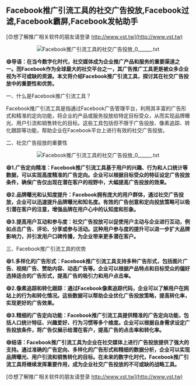 ## **Facebook推广引流工具的社交广告投放,Facebook过滤,Facebook霸屏,Facebook发帖助手**

[😍想了解推广相关软件的朋友请登录 http://www.vst.tw](http://www.vst.tw)

 <center><img src="https://vst.tw/MP4/tuiguang/png/1.png" alt="Facebook推广引流工具的社交广告投放_0______.txt"></center>

**😄导语：在当今数字化时代，社交媒体成为企业推广产品和服务的重要渠道之一。而Facebook作为全球最大的社交平台之一，其广告推广工具更是被众多企业视为不可或缺的资源。本文将介绍Facebook推广引流工具，探讨其在社交广告投放中的重要性和优势。**

一、什么是Facebook推广引流工具？

Facebook推广引流工具是指通过Facebook广告管理平台，利用其丰富的广告形式和精准的定向功能，将企业的产品或服务投放给特定目标受众，从而实现品牌曝光、用户引流和销售转化的目标。这些工具包括但不限于广告投放、像素追踪、转化跟踪等功能，帮助企业在Facebook平台上进行有效的社交广告投放。

二、社交广告投放的重要性

 <center><img src="https://vst.tw/MP4/tuiguang/png/8.png" alt="Facebook推广引流工具的社交广告投放_0______.txt"></center>

**😄1.广告定向精准：Facebook推广引流工具基于用户的兴趣、行为和人口统计等数据，可以实现高度精准的广告定向。企业可以根据目标受众的特征设定广告投放条件，确保广告仅出现在潜在客户的视野中，大幅提高广告投放的效果。**

**😄2.品牌曝光和认知度提升：Facebook拥有庞大的用户群体，通过社交广告投放，企业可以迅速提升品牌曝光和知名度。有效的广告创意和定向投放策略可以吸引潜在客户的注意，增强品牌在用户心中的认知度和形象。**

**😄3.提高用户互动和参与度：社交广告投放可以促使用户主动与企业进行互动，例如点击广告、评论、分享或参与活动。这种用户参与度的提升可以进一步扩大品牌影响力，并引发用户口碑传播，为企业带来更多潜在客户。**

三、Facebook推广引流工具的优势

**😄1.多样化的广告形式：Facebook推广引流工具支持多种广告形式，包括图片广告、视频广告、赞助内容、动态广告等。企业可以根据产品特点和目标受众的偏好选择适合的广告形式，提高广告的吸引力和用户点击率。**

**😄2.像素追踪和转化跟踪：通过Facebook像素追踪代码，企业可以了解用户在网站上的行为和转化情况。这些数据可以帮助企业优化广告投放策略，提高转化率，实现更好的广告效果。**

**😄3.精细的广告定向功能：Facebook推广引流工具提供精准的广告定向功能，包括人口统计特征、兴趣爱好、行为习惯等多个维度。企业可以根据自身需求设定广告投放条件，将广告仅展示给潜在客户，提高广告的点击率和转化率。**

**😄结语：Facebook推广引流工具为企业在社交媒体上进行广告投放提供了强大的支持。通过准确的广告定向、多样化的广告形式和精细的数据分析，企业可以实现品牌曝光、用户引流和销售转化的目标。在未来的数字化时代，Facebook推广引流工具将继续发挥重要作用，成为企业社交广告投放的不可或缺的战略工具。**

[😍想了解推广相关软件的朋友请登录 http://www.vst.tw](http://www.vst.tw)



